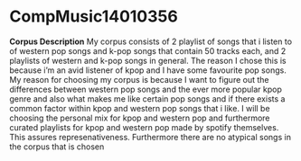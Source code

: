 # CompMusic14010356

**Corpus Description**
My corpus consists of 2 playlist of songs that i listen to of western pop songs and k-pop songs that contain 50 tracks each, and 2 playlists of western and k-pop songs in general. The reason I chose this is because i’m an avid listener of kpop and I have some favourite pop songs. My reason for choosing my corpus is because I want to figure out the differences between western pop songs and the ever more popular kpop genre and also what makes me like certain pop songs and if there exists a common factor within kpop and western pop songs that i like. I will be choosing the personal mix for kpop and western pop and furthermore curated playlists for kpop and western pop made by spotify themselves. This assures represenativeness. Furthermore there are no atypical songs in the corpus that is chosen

